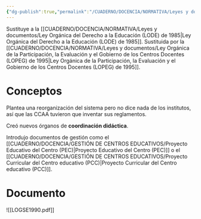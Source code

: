 ```yaml
---
{"dg-publish":true,"permalink":"/CUADERNO/DOCENCIA/NORMATIVA/Leyes y documentos/Ley Orgánica de Ordenación General del Sistema Educativo (LOGSE) de 1990/"}
---
```


Sustituye a la [[CUADERNO/DOCENCIA/NORMATIVA/Leyes y documentos/Ley Orgánica del Derecho a la Educación (LODE) de 1985\|Ley Orgánica del Derecho a la Educación (LODE) de 1985]].
Sustituida por la [[CUADERNO/DOCENCIA/NORMATIVA/Leyes y documentos/Ley Orgánica de la Participación, la Evaluación y el Gobierno de los Centros Docentes (LOPEG) de 1995\|Ley Orgánica de la Participación, la Evaluación y el Gobierno de los Centros Docentes (LOPEG) de 1995]].

# Conceptos
Plantea una reorganización del sistema pero no dice nada de los institutos, así que las CCAA tuvieron que inventar sus reglamentos.

Creó nuevos órganos de **coordinación didáctica**.

Introdujo documentos de gestión como el [[CUADERNO/DOCENCIA/GESTIÓN DE CENTROS EDUCATIVOS/Proyecto Educativo del Centro (PEC)\|Proyecto Educativo del Centro (PEC)]] o el [[CUADERNO/DOCENCIA/GESTIÓN DE CENTROS EDUCATIVOS/Proyecto Curricular del Centro educativo (PCC)\|Proyecto Curricular del Centro educativo (PCC)]].

# Documento
![[LOGSE1990.pdf]]